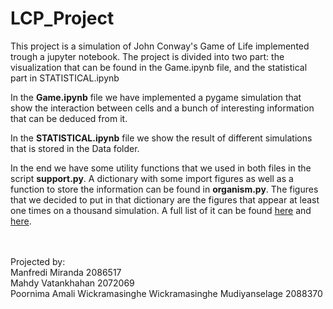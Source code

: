 # LCP_Project

This project is a simulation of John Conway's Game of Life implemented trough a jupyter notebook. 
The project is divided into two part: the visualization that can be found in the Game.ipynb file, and the statistical part in STATISTICAL.ipynb<br>


In the **Game.ipynb** file we have implemented a pygame simulation that show the interaction between cells and a bunch of interesting information that can be deduced from it.<br>

In the **STATISTICAL.ipynb** file we show the result of different simulations that is stored in the Data folder.<br>

In the end we have some utility functions that we used in both files in the script **support.py**. A dictionary with some import figures as well as a function to store the information can be found in **organism.py**. The figures that we decided to put in that dictionary are the figures that appear at least one times on a thousand simulation. A full list of it can be found <a href="https://conwaylife.com/wiki/List_of_common_oscillators">here</a> and <a href="https://conwaylife.com/wiki/List_of_common_still_lifes">here</a>.<br>

<br><br>
Projected by:<br>
Manfredi Miranda 2086517<br>
Mahdy Vatankhahan 2072069<br>
Poornima Amali Wickramasinghe Wickramasinghe Mudiyanselage 2088370<br>
